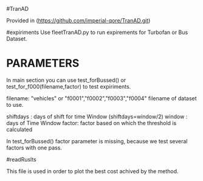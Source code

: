 #TranAD 

Provided in (https://github.com/imperial-qore/TranAD.git)

#expiriments
Use fleetTranAD.py to run expirements for Turbofan or Bus Dataset.

# PARAMETERS 

In main section you can use test_forBussed() or test_for_f000(filename,factor) to test expiriments.

filename: "vehicles" or "f0001","f0002","f0003","f0004"  filename of dataset to use.

shiftdays : days of shift for time Window (shiftdays=window/2)
window : days of Time Window
factor: factor based on which the threshold is calculated

In test_forBussed() factor parameter is missing, because we test several factors with one pass.


#readRuslts

This file is used in order to plot the best cost achived by the method.
